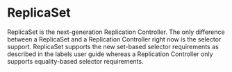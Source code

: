 # ReplicaSet

ReplicaSet is the next-generation Replication Controller. The only difference between a ReplicaSet and a Replication Controller right now is the selector support. ReplicaSet supports the new set-based selector requirements as described in the labels user guide whereas a Replication Controller only supports equality-based selector requirements.